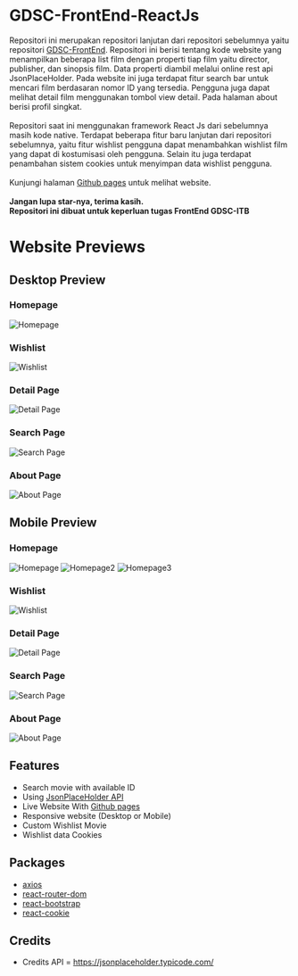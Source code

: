 # GDSC-FrontEnd-ReactJs
Repositori ini merupakan repositori lanjutan dari repositori sebelumnya yaitu repositori [GDSC-FrontEnd](https://github.com/Dimas-Saputra-Me/GDSC-FrontEnd). Repositori ini berisi tentang kode website yang menampilkan beberapa list film dengan properti tiap film yaitu director, publisher, dan sinopsis film. Data properti diambil melalui online rest api JsonPlaceHolder. Pada website ini juga terdapat fitur search bar untuk mencari film berdasaran nomor ID yang tersedia. Pengguna juga dapat melihat detail film menggunakan tombol view detail. Pada halaman about berisi profil singkat.
\
\
Repositori saat ini menggunakan framework React Js dari sebelumnya masih kode native. Terdapat beberapa fitur baru lanjutan dari repositori sebelumnya, yaitu fitur wishlist pengguna dapat menambahkan wishlist film yang dapat di kostumisasi oleh pengguna. Selain itu juga terdapat penambahan sistem cookies untuk menyimpan data wishlist pengguna.
\
\
Kunjungi halaman [Github pages](#) untuk melihat website. 
\
\
**Jangan lupa star-nya, terima kasih.**
\
**Repositori ini dibuat untuk keperluan tugas FrontEnd GDSC-ITB**

# Website Previews

## Desktop Preview
### Homepage
![Homepage](website-previews/d1.png)
### Wishlist
![Wishlist](website-previews/d2.png)
### Detail Page
![Detail Page](website-previews/d3.png)
### Search Page
![Search Page](website-previews/d4.png)
### About Page
![About Page](website-previews/d5.png)

## Mobile Preview
### Homepage
![Homepage](website-previews/m1.png)
![Homepage2](website-previews/m2.png)
![Homepage3](website-previews/m3.png)
### Wishlist
![Wishlist](website-previews/m4.png)
### Detail Page
![Detail Page](website-previews/m5.png)
### Search Page
![Search Page](website-previews/m6.png)
### About Page
![About Page](website-previews/m7.png)

## Features
- Search movie with available ID
- Using [JsonPlaceHolder API](https://jsonplaceholder.typicode.com/)
- Live Website With [Github pages](#)
- Responsive website (Desktop or Mobile)
- Custom Wishlist Movie
- Wishlist data Cookies

## Packages
- [axios](https://www.npmjs.com/package/axios)
- [react-router-dom](https://www.npmjs.com/package/react-router-dom)
- [react-bootstrap](https://www.npmjs.com/package/react-bootstrap)
- [react-cookie](https://www.npmjs.com/package/react-cookie)

## Credits
- Credits API = https://jsonplaceholder.typicode.com/
